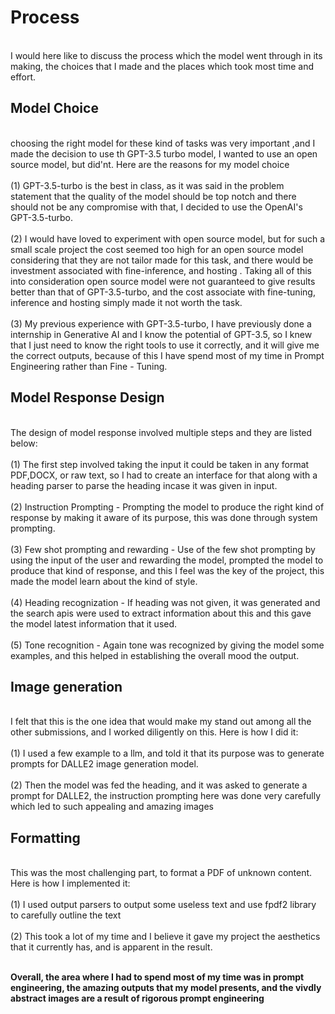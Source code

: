 # Process
<br> I would here like to discuss the process which the model went through in its making, the choices that I made and the places which took most time and effort.</br>
## Model Choice
<br> choosing the right model for these kind of tasks was very important ,and I made the decision to use th GPT-3.5 turbo model,
I wanted to use an open source model, but did'nt. Here are the reasons for my model choice</br>
<br> (1) GPT-3.5-turbo is the best in class, as it was said in the problem statement that the quality of the model should be top notch and there should not be any compromise with that, I decided to use the OpenAI's GPT-3.5-turbo.</br>
<br> (2) I would have loved to experiment with open source model, but for such a small scale project the cost seemed too high for an open source model considering that they are not tailor made for this task, and there would be
investment associated with fine-inference, and hosting . Taking all of this into consideration open source model were not guaranteed to give results better than that of GPT-3.5-turbo, and the cost associate with fine-tuning,
inference and hosting simply made it not worth the task.</br>
<br> (3) My previous experience with GPT-3.5-turbo, I have previously done a internship in Generative AI and I know the potential of GPT-3.5, so I knew that I just need to know the right tools to use it correctly,
and it will give me the correct outputs, because of this I have spend most of my time in Prompt Engineering rather than Fine - Tuning.</br>

## Model Response Design
<br> The design of model response involved multiple steps and they are listed below:</br>
<br> (1) The first step involved taking the input it could be taken in any format PDF,DOCX, or raw text, so I had to create an interface for that along with a heading parser to parse the heading incase it was given in input. </br>
<br> (2) Instruction Prompting - Prompting the model to produce the right kind of response by making it aware of its purpose, this was done through system prompting.</br>
<br> (3) Few shot prompting and rewarding - Use of the few shot prompting by using the input of the user and rewarding the model, prompted the model to produce that kind of response, and this I feel was the key of the project, this made the model
learn about the kind of style.</br>
<br> (4) Heading recognization - If heading was not given, it was generated and the search apis were used to extract information about this and this gave the model latest information that it used.</br>
<br> (5) Tone recognition - Again tone was recognized by giving the model some examples, and this helped in establishing the overall mood the output.</br>

## Image generation 
<br> I felt that this is the one idea that would make my stand out among all the other submissions, and I worked diligently on this. Here is how I did it:</br>
<br> (1) I used a few example to a llm, and told it that its purpose was to generate prompts for DALLE2 image generation model.</br>
<br> (2) Then the model was fed the heading, and it was asked to generate a prompt for DALLE2, the instruction prompting here was done very carefully which led to such appealing and amazing images</br>

## Formatting
<br> This was the most challenging part, to format a PDF of unknown content. Here is how I implemented it:</br>
<br> (1) I used output parsers to output some useless text and use fpdf2 library to carefully outline the text</br>
<br> (2) This took a lot of my time and I believe it gave my project the aesthetics that it currently has, and is apparent in the result. </br>

<br>**Overall, the area where I had to spend most of my time was in prompt engineering, the amazing outputs that my model presents, and the vivdly abstract images
are a result of rigorous prompt engineering**</br>
